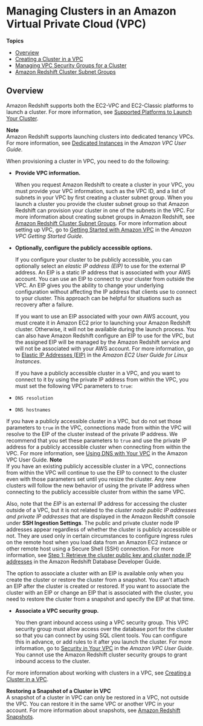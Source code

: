 # Managing Clusters in an Amazon Virtual Private Cloud \(VPC\)<a name="managing-clusters-vpc"></a>

**Topics**
+ [Overview](#managing-clusters-in-vpc-overview)
+ [Creating a Cluster in a VPC](getting-started-cluster-in-vpc.md)
+ [Managing VPC Security Groups for a Cluster](managing-vpc-security-groups.md)
+ [Amazon Redshift Cluster Subnet Groups](working-with-cluster-subnet-groups.md)

## Overview<a name="managing-clusters-in-vpc-overview"></a>

Amazon Redshift supports both the EC2\-VPC and EC2\-Classic platforms to launch a cluster\. For more information, see [Supported Platforms to Launch Your Cluster](working-with-clusters.md#cluster-platforms)\.

**Note**  
Amazon Redshift supports launching clusters into dedicated tenancy VPCs\. For more information, see [Dedicated Instances](https://docs.aws.amazon.com/vpc/latest/userguide/dedicated-instance.html) in the *Amazon VPC User Guide*\.

When provisioning a cluster in VPC, you need to do the following:
+ **Provide VPC information\.**

  When you request Amazon Redshift to create a cluster in your VPC, you must provide your VPC information, such as the VPC ID, and a list of subnets in your VPC by first creating a cluster subnet group\. When you launch a cluster you provide the cluster subnet group so that Amazon Redshift can provision your cluster in one of the subnets in the VPC\. For more information about creating subnet groups in Amazon Redshift, see [Amazon Redshift Cluster Subnet Groups](working-with-cluster-subnet-groups.md)\. For more information about setting up VPC, go to [Getting Started with Amazon VPC](https://docs.aws.amazon.com/AmazonVPC/latest/GettingStartedGuide/GetStarted.html) in the *Amazon VPC Getting Started Guide*\.
+  **Optionally, configure the publicly accessible options\.** 

   If you configure your cluster to be publicly accessible, you can optionally select an *elastic IP address \(EIP\)* to use for the external IP address\. An EIP is a static IP address that is associated with your AWS account\. You can use an EIP to connect to your cluster from outside the VPC\. An EIP gives you the ability to change your underlying configuration without affecting the IP address that clients use to connect to your cluster\. This approach can be helpful for situations such as recovery after a failure\. 

   If you want to use an EIP associated with your own AWS account, you must create it in Amazon EC2 prior to launching your Amazon Redshift cluster\. Otherwise, it will not be available during the launch process\. You can also have Amazon Redshift configure an EIP to use for the VPC, but the assigned EIP will be managed by the Amazon Redshift service and will not be associated with your AWS account\. For more information, go to [Elastic IP Addresses \(EIP\)](https://docs.aws.amazon.com/AWSEC2/latest/UserGuide/elastic-ip-addresses-eip.html) in the *Amazon EC2 User Guide for Linux Instances*\. 

   If you have a publicly accessible cluster in a VPC, and you want to connect to it by using the private IP address from within the VPC, you must set the following VPC parameters to `true`: 
  +  `DNS resolution` 
  +  `DNS hostnames` 

   If you have a publicly accessible cluster in a VPC, but do not set those parameters to `true` in the VPC, connections made from within the VPC will resolve to the EIP of the cluster instead of the private IP address\. We recommend that you set these parameters to `true` and use the private IP address for a publicly accessible cluster when connecting from within the VPC\. For more information, see [Using DNS with Your VPC](https://docs.aws.amazon.com/vpc/latest/userguide/vpc-dns.html) in the Amazon VPC User Guide\. 
**Note**  
 If you have an existing publicly accessible cluster in a VPC, connections from within the VPC will continue to use the EIP to connect to the cluster even with those parameters set until you resize the cluster\. Any new clusters will follow the new behavior of using the private IP address when connecting to the publicly accessible cluster from within the same VPC\. 

   Also, note that the *EIP* is an external IP address for accessing the cluster outside of a VPC, but it is not related to the *cluster node public IP addresses and private IP addresses* that are displayed in the Amazon Redshift console under **SSH Ingestion Settings**\. The public and private cluster node IP addresses appear regardless of whether the cluster is publicly accessible or not\. They are used only in certain circumstances to configure ingress rules on the remote host when you load data from an Amazon EC2 instance or other remote host using a Secure Shell \(SSH\) connection\. For more information, see [Step 1: Retrieve the cluster public key and cluster node IP addresses](https://docs.aws.amazon.com/redshift/latest/dg/load-from-host-steps-retrieve-key-and-ips.html) in the Amazon Redshift Database Developer Guide\. 

   The option to associate a cluster with an EIP is available only when you create the cluster or restore the cluster from a snapshot\. You can't attach an EIP after the cluster is created or restored\. If you want to associate the cluster with an EIP or change an EIP that is associated with the cluster, you need to restore the cluster from a snapshot and specify the EIP at that time\. 
+ **Associate a VPC security group\.**

  You then grant inbound access using a VPC security group\. This VPC security group must allow access over the database port for the cluster so that you can connect by using SQL client tools\. You can configure this in advance, or add rules to it after you launch the cluster\. For more information, go to [Security in Your VPC](https://docs.aws.amazon.com/AmazonVPC/latest/UserGuide/VPC_SecurityGroups.html) in the *Amazon VPC User Guide*\. You cannot use the Amazon Redshift cluster security groups to grant inbound access to the cluster\. 

For more information about working with clusters in a VPC, see [Creating a Cluster in a VPC](getting-started-cluster-in-vpc.md)\.

**Restoring a Snapshot of a Cluster in VPC**  
A snapshot of a cluster in VPC can only be restored in a VPC, not outside the VPC\. You can restore it in the same VPC or another VPC in your account\. For more information about snapshots, see [Amazon Redshift Snapshots](working-with-snapshots.md)\.